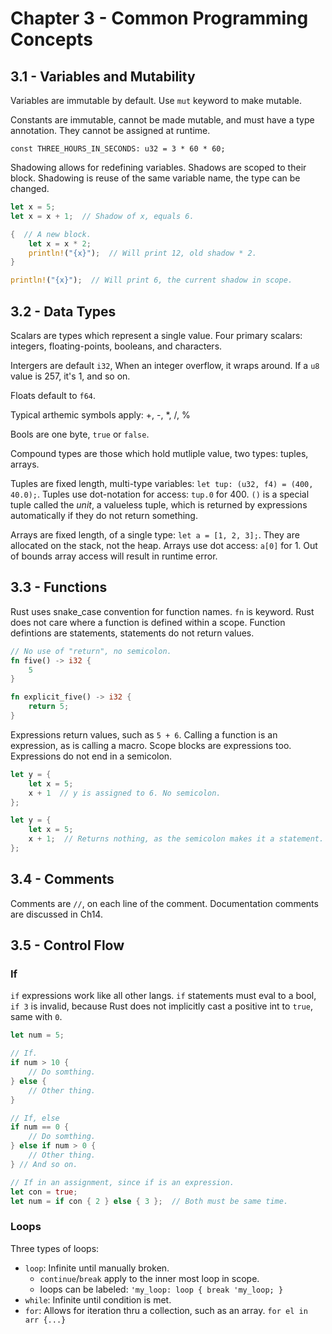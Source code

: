 # Chapter 3 - Common Programming Concepts

## 3.1 - Variables and Mutability

Variables are immutable by default. Use `mut` keyword to make mutable.

Constants are immutable, cannot be made mutable, and must have a type annotation. They cannot be assigned at runtime.

`const THREE_HOURS_IN_SECONDS: u32 = 3 * 60 * 60;`

Shadowing allows for redefining variables. Shadows are scoped to their block. Shadowing is reuse of the same variable name, the type can be changed.

```rust
let x = 5;
let x = x + 1;  // Shadow of x, equals 6.

{  // A new block.
    let x = x * 2;
    println!("{x}");  // Will print 12, old shadow * 2.
}

println!("{x}");  // Will print 6, the current shadow in scope.
```

## 3.2 - Data Types

Scalars are types which represent a single value. Four primary scalars: integers, floating-points, booleans, and characters.

Intergers are default `i32`, When an integer overflow, it wraps around. If a `u8` value is 257, it's 1, and so on.

Floats default to `f64`.

Typical arthemic symbols apply: +, -, *, /, %

Bools are one byte, `true` or `false`.

Compound types are those which hold mutliple value, two types: tuples, arrays.

Tuples are fixed length, multi-type variables: `let tup: (u32, f4) = (400, 40.0);`.
Tuples use dot-notation for access: `tup.0` for 400.
`()` is a special tuple called the *unit*, a valueless tuple, which is returned by expressions automatically if they do not return something.

Arrays are fixed length, of a single type: `let a = [1, 2, 3];`. They are allocated on the stack, not the heap. Arrays use dot access: `a[0]` for 1. Out of bounds array access will result in runtime error.

## 3.3 - Functions

Rust uses snake_case convention for function names. `fn` is keyword. Rust does not care where a function is defined within a scope. Function defintions are statements, statements do not return values.

```rust
// No use of "return", no semicolon.
fn five() -> i32 {
    5
}

fn explicit_five() -> i32 {
    return 5;
}
```

Expressions return values, such as `5 + 6`. Calling a function is an expression, as is calling a macro. Scope blocks are expressions too. Expressions do not end in a semicolon.

```rust
let y = {
    let x = 5;
    x + 1  // y is assigned to 6. No semicolon.
};

let y = {
    let x = 5;
    x + 1;  // Returns nothing, as the semicolon makes it a statement.
};
```

## 3.4 - Comments
Comments are `//`, on each line of the comment. Documentation comments are discussed in Ch14.

## 3.5 - Control Flow

### If

`if` expressions work like all other langs. `if` statements must eval to a bool, `if 3` is invalid, because Rust does not implicitly cast a positive int to `true`, same with `0`.

```rust
let num = 5;

// If.
if num > 10 {
    // Do somthing.
} else {
    // Other thing.
}

// If, else
if num == 0 {
    // Do somthing.
} else if num > 0 {
    // Other thing.
} // And so on.

// If in an assignment, since if is an expression.
let con = true;
let num = if con { 2 } else { 3 };  // Both must be same time.
```

### Loops

Three types of loops:

- `loop`: Infinite until manually broken.
  - `continue`/`break` apply to the inner most loop in scope.
  - loops can be labeled: `'my_loop: loop { break 'my_loop; }`
- `while`: Infinite until condition is met.
- `for`: Allows for iteration thru a collection, such as an array. `for el in arr {...}`
